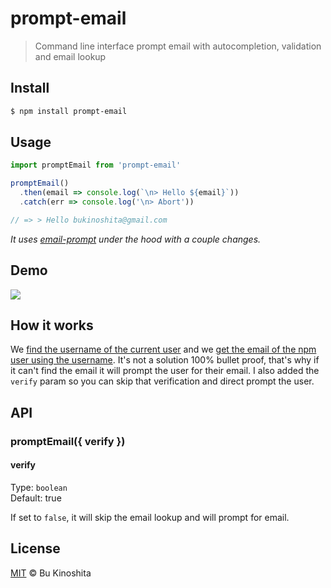 # prompt-email
> Command line interface prompt email with autocompletion, validation and email lookup

## Install
```bash
$ npm install prompt-email
```

## Usage
```javascript
import promptEmail from 'prompt-email'

promptEmail()
  .then(email => console.log(`\n> Hello ${email}`))
  .catch(err => console.log('\n> Abort'))

// => > Hello bukinoshita@gmail.com
```

_It uses [email-prompt](https://github.com/zeit/email-prompt) under the hood with a couple changes._

## Demo

<img src="https://cldup.com/CrP2LR-8B8.gif"/>

## How it works

We [find the username of the current user](https://github.com/bukinoshita/prompt-email/blob/master/lib/get-email.js) and we [get the email of the npm user using the username](https://github.com/bukinoshita/prompt-email/blob/master/lib/get-email.js). It's not a solution 100% bullet proof, that's why if it can't find the email it will prompt the user for their email. I also added the `verify` param so you can skip that verification and direct prompt the user.

## API

### promptEmail({ verify })

#### verify

Type: `boolean`<br/>
Default: true

If set to `false`, it will skip the email lookup and will prompt for email.

## License

[MIT](https://raw.githubusercontent.com/bukinoshita/prompt-email/master/LICENSE) &copy; Bu Kinoshita
